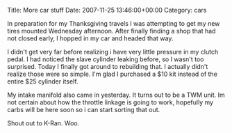 Title: More car stuff
Date: 2007-11-25 13:46:00+00:00
Category: cars

In preparation for my Thanksgiving travels I was attempting to get my new
tires mounted Wednesday afternoon. After finally finding a shop that had not
closed early, I hopped in my car and headed that way.

  
  
  
I didn't get very far before realizing i have very little pressure in my
clutch pedal. I had noticed the slave cylinder leaking before, so I wasn't too
surprised. Today I finally got around to rebuilding that. I actually didn't
realize those were so simple. I'm glad I purchased a $10 kit instead of the
entire $25 cylinder itself.

  
  
  
My intake manifold also came in yesterday. It turns out to be a TWM unit. Im
not certain about how the throttle linkage is going to work, hopefully my
carbs will be here soon so i can start sorting that out.

  
  
  
Shout out to K-Ran. Woo.

